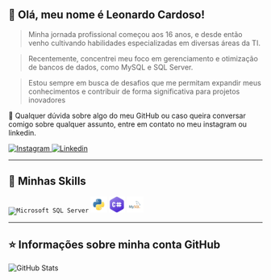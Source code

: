 ## 💜 Olá, meu nome é <strong>Leonardo Cardoso!</strong>

>Minha jornada profissional começou aos 16 anos, e desde então venho cultivando habilidades especializadas em diversas áreas da TI. 

>Recentemente, concentrei meu foco em gerenciamento e otimização de bancos de dados, como MySQL e SQL Server.

>Estou sempre em busca de desafios que me permitam expandir meus conhecimentos e contribuir de forma significativa para projetos inovadores

💬 Qualquer dúvida sobre algo do meu GitHub ou caso queira conversar comigo sobre qualquer assunto, entre em contato no meu instagram ou linkedin.

  <a href="https://www.instagram.com/lcard00.py/">
    <img
      height="32"
      src="https://www.freeiconspng.com/uploads/instagram-logo-icon--icon-search-engine-5.png"
      alt="Instagram" />
  </a> 
  <a href="https://www.linkedin.com/in/leonardo-cardoso-silva-44b3bb2b0/">
    <img
      height="32"
      src="https://www.freeiconspng.com/uploads/linkedin-logo-3.png"
      alt="Linkedin" />
  </a>


---


## 🚀 Minhas Skills

<code><img height="32" src="https://www.freeiconspng.com/uploads/sql-server-icon-png-8.png" alt="Microsoft SQL Server"/></code>
<code><img height="32" src="https://raw.githubusercontent.com/github/explore/80688e429a7d4ef2fca1e82350fe8e3517d3494d/topics/python/python.png" alt="Python"/></code>
<code><img height="32" src="https://raw.githubusercontent.com/github/explore/80688e429a7d4ef2fca1e82350fe8e3517d3494d/topics/csharp/csharp.png" alt="C#"/></code>
<code><img height="32" src="https://raw.githubusercontent.com/github/explore/80688e429a7d4ef2fca1e82350fe8e3517d3494d/topics/mysql/mysql.png" alt="MySQL"/></code>




---

## ⭐ Informações sobre minha conta GitHub

![GitHub Stats](https://github-readme-stats.vercel.app/api?username=lcard00&show_icons=true)
